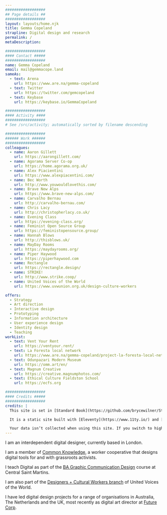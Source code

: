 ```yaml
---
##################
## Page details ##
##################
layout: layouts/home.njk
title: Gemma Copeland
strapline: Digital design and research
permalink: /
metaDescription:

##################
#### Contact #####
##################
name: Gemma Copeland
email: mail@gemmacope.land
sameAs:
  - text: Arena
    url: https://www.are.na/gemma-copeland
  - text: Twitter
    url: https://twitter.com/gemcopeland
  - text: Keybase
    url: https://keybase.io/GemmaCopeland

##################
#### Activity ####
##################
# See /src/activity; automatically sorted by filename descending

##################
###### Work ######
##################
colleagues:
  - name: Aaron Gillett
    url: https://aarongillett.com/
  - name: Agorama Server Co-op
    url: https://home.agorama.org.uk/
  - name: Alex Piacientini
    url: https://www.alexpiacentini.com/
  - name: Bec Worth
    url: http://www.youwouldlovethis.com/
  - name: Brave New Alps
    url: https://www.brave-new-alps.com/
  - name: Carvalho Bernau
    url: http://carvalho-bernau.com/
  - name: Chris Lacy
    url: http://christopherlacy.co.uk/
  - name: Evening Class
    url: https://evening-class.org/
  - name: Feminist Open Source Group
    url: https://feministopensource.group/
  - name: Hannah Blows
    url: http://thisblows.uk/
  - name: MayDay Rooms
    url: https://maydayrooms.org/
  - name: Piper Haywood
    url: https://piperhaywood.com
  - name: Rectangle
    url: https://rectangle.design/
  - name: STRIKE!
    url: http://www.strike.coop/
  - name: United Voices of the World
    url: https://www.uvwunion.org.uk/design-culture-workers

offers:
  - Strategy
  - Art direction
  - Interactive design
  - Prototyping
  - Information architecture
  - User experience design
  - Identity design
  - Teaching
workList:
  - text: Vent Your Rent
    url: https://ventyour.rent/
  - text: La Foresta local network
    url: https://www.are.na/gemma-copeland/project-la-foresta-local-network
  - text: Odunpazari Modern Museum
    url: https://omm.art/en/
  - text: Magnum Creative
    url: https://creative.magnumphotos.com/
  - text: Ethical Culture Fieldston School
    url: https://ecfs.org

##################
#### Credits #####
##################
credits: |
  This site is set in [Standard Book](https://github.com/brycewilner/Standard) by Bryce Wilner. Thank you!

  It is a static site built with [Eleventy](https://www.11ty.io/) and [Arena](https://www.are.na/) by Piper Haywood. If you’re interested, you can check out the [Github repo](https://github.com/GemCopeland/personal-website). Unless otherwise stated, all of the content on this website is subject to a [Creative Commons BY-NC-SA 4.0](https://creativecommons.org/licenses/by-nc-sa/4.0/) license.

  Your data isn’t collected when using this site. If you switch to high contrast mode, the site sets up a cookie to remember your preference, which will expire in one year.
---
```


I am an interdependent digital designer, currently based in London.

I am a member of [Common Knowledge](http://commonknowledge.coop), a worker cooperative that designs digital tools for and with grassroots activists.

I teach Digital as part of the [BA Graphic Communication Design](https://www.arts.ac.uk/subjects/communication-and-graphic-design/undergraduate/ba-hons-graphic-communication-design-csm) course at Central Saint Martins.

I am also part of the [Designers + Cultural Workers branch](https://twitter.com/UVW_DCW) of United Voices of the World.

I have led digital design projects for a range of organisations in Australia, The Netherlands and the UK, most recently as digital art director at [Future Corp](https://futurecorp.london/).

